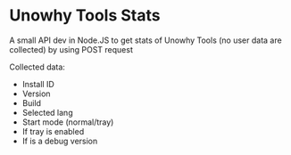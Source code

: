 # Unowhy Tools Stats
A small API dev in Node.JS to get stats of Unowhy Tools (no user data are collected) by using POST request

Collected data:
- Install ID
- Version
- Build
- Selected lang
- Start mode (normal/tray)
- If tray is enabled
- If is a debug version
